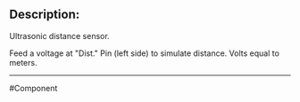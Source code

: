 ## Description:

Ultrasonic distance sensor.

Feed a voltage at "Dist." Pin (left side) to simulate distance.
Volts equal to meters.

---

#Component 